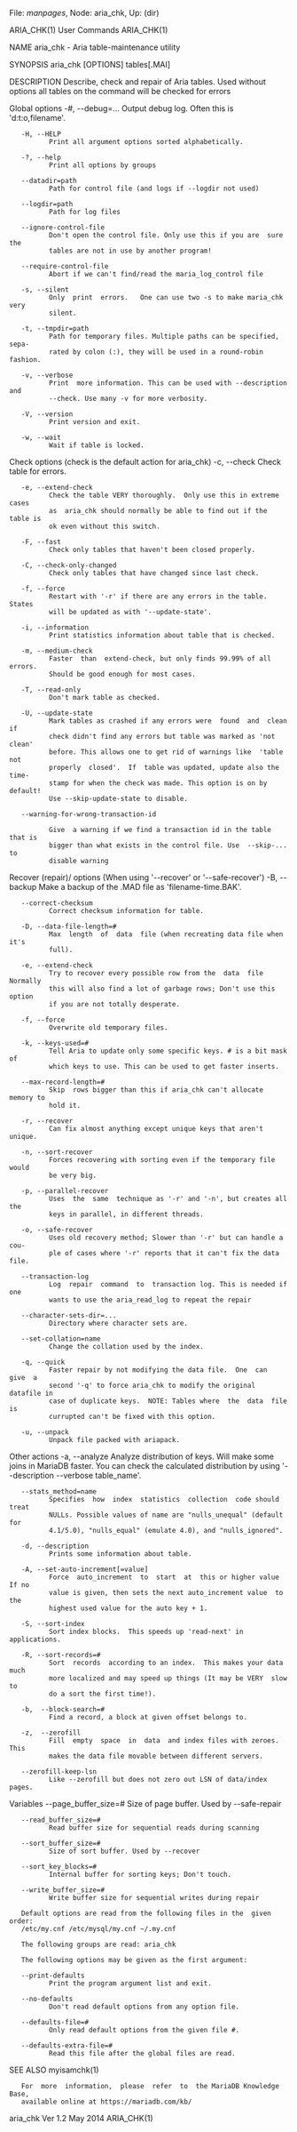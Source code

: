 File: *manpages*,  Node: aria_chk,  Up: (dir)

ARIA_CHK(1)                      User Commands                     ARIA_CHK(1)



NAME
       aria_chk - Aria table-maintenance utility

SYNOPSIS
       aria_chk [OPTIONS] tables[.MAI]

DESCRIPTION
       Describe,  check  and  repair of Aria tables.  Used without options all
       tables on the command will be checked for errors

   Global options
       -#, --debug=...
              Output debug log. Often this is 'd:t:o,filename'.

       -H, --HELP
              Print all argument options sorted alphabetically.

       -?, --help
              Print all options by groups

       --datadir=path
              Path for control file (and logs if --logdir not used)

       --logdir=path
              Path for log files

       --ignore-control-file
              Don't open the control file. Only use this if you are  sure  the
              tables are not in use by another program!

       --require-control-file
              Abort if we can't find/read the maria_log_control file

       -s, --silent
              Only  print  errors.   One can use two -s to make maria_chk very
              silent.

       -t, --tmpdir=path
              Path for temporary files. Multiple paths can be specified, sepa‐
              rated by colon (:), they will be used in a round-robin fashion.

       -v, --verbose
              Print  more information. This can be used with --description and
              --check. Use many -v for more verbosity.

       -V, --version
              Print version and exit.

       -w, --wait
              Wait if table is locked.

   Check options (check is the default action for aria_chk)
       -c, --check
              Check table for errors.

       -e, --extend-check
              Check the table VERY thoroughly.  Only use this in extreme cases
              as  aria_chk should normally be able to find out if the table is
              ok even without this switch.

       -F, --fast
              Check only tables that haven't been closed properly.

       -C, --check-only-changed
              Check only tables that have changed since last check.

       -f, --force
              Restart with '-r' if there are any errors in the table.   States
              will be updated as with '--update-state'.

       -i, --information
              Print statistics information about table that is checked.

       -m, --medium-check
              Faster  than  extend-check, but only finds 99.99% of all errors.
              Should be good enough for most cases.

       -T, --read-only
              Don't mark table as checked.

       -U, --update-state
              Mark tables as crashed if any errors were  found  and  clean  if
              check didn't find any errors but table was marked as 'not clean'
              before. This allows one to get rid of warnings like  'table  not
              properly  closed'.  If  table was updated, update also the time‐
              stamp for when the check was made. This option is on by default!
              Use --skip-update-state to disable.

       --warning-for-wrong-transaction-id

              Give  a warning if we find a transaction id in the table that is
              bigger than what exists in the control file. Use  --skip-...  to
              disable warning

   Recover (repair)/ options (When using '--recover' or '--safe-recover')
       -B, --backup
              Make a backup of the .MAD file as 'filename-time.BAK'.

       --correct-checksum
              Correct checksum information for table.

       -D, --data-file-length=#
              Max  length  of  data  file (when recreating data file when it's
              full).

       -e, --extend-check
              Try to recover every possible row from the  data  file  Normally
              this will also find a lot of garbage rows; Don't use this option
              if you are not totally desperate.

       -f, --force
              Overwrite old temporary files.

       -k, --keys-used=#
              Tell Aria to update only some specific keys. # is a bit mask  of
              which keys to use. This can be used to get faster inserts.

       --max-record-length=#
              Skip  rows bigger than this if aria_chk can't allocate memory to
              hold it.

       -r, --recover
              Can fix almost anything except unique keys that aren't unique.

       -n, --sort-recover
              Forces recovering with sorting even if the temporary file  would
              be very big.

       -p, --parallel-recover
              Uses  the  same  technique as '-r' and '-n', but creates all the
              keys in parallel, in different threads.

       -o, --safe-recover
              Uses old recovery method; Slower than '-r' but can handle a cou‐
              ple of cases where '-r' reports that it can't fix the data file.

       --transaction-log
              Log  repair  command  to  transaction log. This is needed if one
              wants to use the aria_read_log to repeat the repair

       --character-sets-dir=...
              Directory where character sets are.

       --set-collation=name
              Change the collation used by the index.

       -q, --quick
              Faster repair by not modifying the data file.  One  can  give  a
              second '-q' to force aria_chk to modify the original datafile in
              case of duplicate keys.  NOTE: Tables where  the  data  file  is
              currupted can't be fixed with this option.

       -u, --unpack
              Unpack file packed with ariapack.

   Other actions
       -a, --analyze
              Analyze  distribution  of  keys. Will make some joins in MariaDB
              faster.  You can check  the  calculated  distribution  by  using
              '--description --verbose table_name'.

       --stats_method=name
              Specifies  how  index  statistics  collection  code should treat
              NULLs. Possible values of name are "nulls_unequal" (default  for
              4.1/5.0), "nulls_equal" (emulate 4.0), and "nulls_ignored".

       -d, --description
              Prints some information about table.

       -A, --set-auto-increment[=value]
              Force  auto_increment  to  start  at  this or higher value If no
              value is given, then sets the next auto_increment value  to  the
              highest used value for the auto key + 1.

       -S, --sort-index
              Sort index blocks.  This speeds up 'read-next' in applications.

       -R, --sort-records=#
              Sort  records  according to an index.  This makes your data much
              more localized and may speed up things (It may be VERY  slow  to
              do a sort the first time!).

       -b,  --block-search=#
              Find a record, a block at given offset belongs to.

       -z,  --zerofill
              Fill  empty  space  in  data  and index files with zeroes.  This
              makes the data file movable between different servers.

       --zerofill-keep-lsn
              Like --zerofill but does not zero out LSN of data/index pages.

   Variables
       --page_buffer_size=#
              Size of page buffer. Used by --safe-repair

       --read_buffer_size=#
              Read buffer size for sequential reads during scanning

       --sort_buffer_size=#
              Size of sort buffer. Used by --recover

       --sort_key_blocks=#
              Internal buffer for sorting keys; Don't touch.

       --write_buffer_size=#
              Write buffer size for sequential writes during repair

       Default options are read from the following files in the  given  order:
       /etc/my.cnf /etc/mysql/my.cnf ~/.my.cnf

       The following groups are read: aria_chk

       The following options may be given as the first argument:

       --print-defaults
              Print the program argument list and exit.

       --no-defaults
              Don't read default options from any option file.

       --defaults-file=#
              Only read default options from the given file #.

       --defaults-extra-file=#
              Read this file after the global files are read.

SEE ALSO
       myisamchk(1)

       For  more  information,  please  refer  to  the MariaDB Knowledge Base,
       available online at https://mariadb.com/kb/



aria_chk Ver 1.2                   May 2014                        ARIA_CHK(1)

